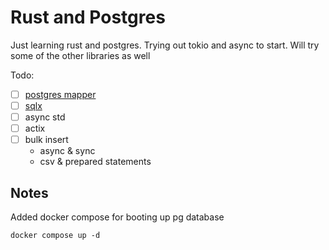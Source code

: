 # Rust and Postgres

Just learning rust and postgres. Trying out tokio and async to start. Will try
some of the other libraries as well

Todo:
- [ ] [postgres mapper](https://github.com/toidiu/postgres-mapper)
- [ ] [sqlx](https://github.com/launchbadge/sqlx/)
- [ ] async std
- [ ] actix
- [ ] bulk insert
  - async & sync
  - csv & prepared statements

## Notes

Added docker compose for booting up pg database

`docker compose up -d`
